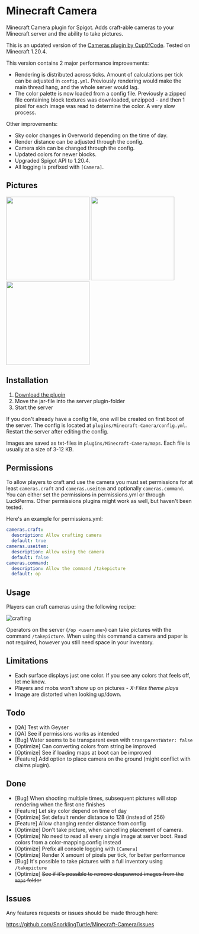 Minecraft Camera
================

Minecraft Camera plugin for Spigot. Adds craft-able cameras to your Minecraft server and the ability to take pictures. 

This is an updated version of the [Cameras plugin by Cup0fCode](https://github.com/Cup0fCode/Cameras/). Tested on Minecraft 1.20.4.

This version contains 2 major performance improvements:

* Rendering is distributed across ticks. Amount of calculations per tick can be adjusted in `config.yml`. Previously 
rendering would make the main thread hang, and the whole server would lag. 
* The color palette is now loaded from a config file. Previously a zipped file containing block textures was downloaded,
unzipped - and then 1 pixel for each image was read to determine the color. A very slow process.

Other improvements:

* Sky color changes in Overworld depending on the time of day.
* Render distance can be adjusted through the config.
* Camera skin can be changed through the config.
* Updated colors for newer blocks.
* Upgraded Spigot API to 1.20.4.
* All logging is prefixed with `[Camera]`.

## Pictures

<img src="https://i.imgur.com/Bzi99fL.png" width="225"> <img src="https://i.imgur.com/YRiBxGn.png" width="225"> <img src="https://i.imgur.com/pstXzfc.png" width="225">

## Installation

1. [Download the plugin](https://github.com/SnorklingTurtle/Minecraft-Camera/releases/)
2. Move the jar-file into the server plugin-folder
3. Start the server

If you don't already have a config file, one will be created on first boot of the server. The config is located at `plugins/Minecraft-Camera/config.yml`. Restart the server after editing the config. 

Images are saved as txt-files in `plugins/Minecraft-Camera/maps`. Each file is usually at a size of 3-12 KB.

## Permissions

To allow players to craft and use the camera you must set permissions for at least `cameras.craft` and 
`cameras.useitem` and optionally `cameras.command`. You can either set the permissions in 
permissions.yml or through LuckPerms. Other permissions plugins might work as well, but haven't been tested.

Here's an example for permissions.yml:

```yml
cameras.craft:
  description: Allow crafting camera
  default: true
cameras.useitem:
  description: Allow using the camera
  default: false
cameras.command:
  description: Allow the command /takepicture
  default: op
```

## Usage
Players can craft cameras using the following recipe:

![crafting](https://i.imgur.com/GsrxLPY.png)

Operators on the server (`/op <username>`) can take pictures with the command `/takepicture`. When using this command a camera and paper is 
not required, however you still need space in your inventory.

## Limitations

* Each surface displays just one color. If you see any colors that feels off, let me know.
* Players and mobs won't show up on pictures - *X-Files theme plays*
* Image are distorted when looking up/down.

## Todo

* [QA] Test with Geyser
* [QA] See if permissions works as intended
* [Bug] Water seems to be transparent even with `transparentWater: false`
* [Optimize] Can converting colors from string be improved
* [Optimize] See if loading maps at boot can be improved
* [Feature] Add option to place camera on the ground (might conflict with claims plugin).

## Done

* [Bug] When shooting multiple times, subsequent pictures will stop rendering when the first one finishes
* [Feature] Let sky color depend on time of day
* [Optimize] Set default render distance to 128 (instead of 256)
* [Feature] Allow changing render distance from config
* [Optimize] Don't take picture, when cancelling placement of camera.
* [Optimize] No need to read all every single image at server boot. Read colors from a color-mapping.config instead
* [Optimize] Prefix all console logging with `[Camera]`
* [Optimize] Render X amount of pixels per tick, for better performance
* [Bug] It's possible to take pictures with a full inventory using `/takepicture`
* [Optimize] ~~See if it's possible to remove despawned images from the `maps` folder~~

## Issues

Any features requests or issues should be made through here:

https://github.com/SnorklingTurtle/Minecraft-Camera/issues
